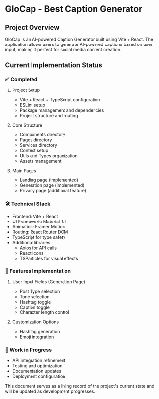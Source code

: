 # GloCap - Best Caption Generator

## Project Overview

GloCap is an AI-powered Caption Generator built using Vite + React. The application allows users to generate AI-powered captions based on user input, making it perfect for social media content creation.

## Current Implementation Status

### ✅ Completed
1. Project Setup
   - Vite + React + TypeScript configuration
   - ESLint setup
   - Package management and dependencies
   - Project structure and routing

2. Core Structure
   - Components directory
   - Pages directory
   - Services directory
   - Context setup
   - Utils and Types organization
   - Assets management

3. Main Pages
   - Landing page (implemented)
   - Generation page (implemented)
   - Privacy page (additional feature)

### 🛠️ Technical Stack
- Frontend: Vite + React
- UI Framework: Material-UI
- Animation: Framer Motion
- Routing: React Router DOM
- TypeScript for type safety
- Additional libraries:
  - Axios for API calls
  - React Icons
  - TSParticles for visual effects

### 🎯 Features Implementation

1. User Input Fields (Generation Page)
   - Post Type selection
   - Tone selection
   - Hashtag toggle
   - Caption toggle
   - Character length control

2. Customization Options

   - Hashtag generation
   - Emoji integration

### 🔄 Work in Progress
- API integration refinement
- Testing and optimization
- Documentation updates
- Deployment configuration

This document serves as a living record of the project's current state and will be updated as development progresses.